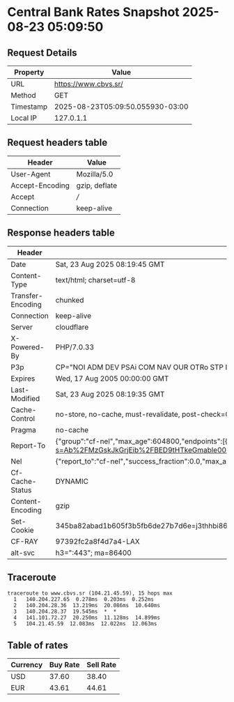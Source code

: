 # Central Bank Rates Snapshot 2025-08-23 05:09:50
## Request Details

| Property | Value |
|----------|-------|
| URL | https://www.cbvs.sr/ |
| Method | GET |
| Timestamp | 2025-08-23T05:09:50.055930-03:00 |
| Local IP | 127.0.1.1 |
    
## Request headers table

| Header | Value |
|--------|-------|
| User-Agent | Mozilla/5.0 |
| Accept-Encoding | gzip, deflate |
| Accept | */* |
| Connection | keep-alive |

    
## Response headers table
| Header | Value |
|--------|-------|
| Date | Sat, 23 Aug 2025 08:19:45 GMT |
| Content-Type | text/html; charset=utf-8 |
| Transfer-Encoding | chunked |
| Connection | keep-alive |
| Server | cloudflare |
| X-Powered-By | PHP/7.0.33 |
| P3p | CP="NOI ADM DEV PSAi COM NAV OUR OTRo STP IND DEM" |
| Expires | Wed, 17 Aug 2005 00:00:00 GMT |
| Last-Modified | Sat, 23 Aug 2025 08:19:35 GMT |
| Cache-Control | no-store, no-cache, must-revalidate, post-check=0, pre-check=0 |
| Pragma | no-cache |
| Report-To | {"group":"cf-nel","max_age":604800,"endpoints":[{"url":"https://a.nel.cloudflare.com/report/v4?s=Ab%2FMzGskJkGrjEib%2FBED9tHTkeGmable00hz2TGWiiYipldR47sHSr48JogkHA9OsZpjPZIc8uj8IM0DsnosJJjyG9n21roXylMt"}]} |
| Nel | {"report_to":"cf-nel","success_fraction":0.0,"max_age":604800} |
| Cf-Cache-Status | DYNAMIC |
| Content-Encoding | gzip |
| Set-Cookie | 345ba82abad1b605f3b5fb6de27b7d6e=j3thhbi864aj7snglp7da98pi3; HttpOnly; Path=/ |
| CF-RAY | 97392fc2a8f4d7a4-LAX |
| alt-svc | h3=":443"; ma=86400 |

## Traceroute 

```
traceroute to www.cbvs.sr (104.21.45.59), 15 hops max
  1   140.204.227.65  0.278ms  0.203ms  0.252ms 
  2   140.204.28.36  13.219ms  20.086ms  10.640ms 
  3   140.204.28.37  19.545ms  *  * 
  4   141.101.72.27  20.250ms  11.128ms  14.899ms 
  5   104.21.45.59  12.083ms  12.022ms  12.063ms 

```

## Table of rates

| Currency | Buy Rate | Sell Rate |
|----------|----------|-----------|
| USD | 37.60 | 38.40 |
| EUR | 43.61 | 44.61 |
